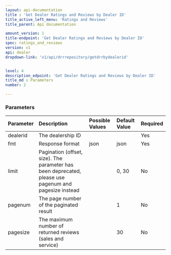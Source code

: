 ```yaml
---
layout: api-documentation
title : 'Get Dealer Ratings and Reviews by Dealer ID'
title_active_left_menu: 'Ratings and Reviews'
title_parent: Api documentation

amount_version: 1
title-endpoint: 'Get Dealer Ratings and Reviews by Dealer ID'
spec: ratings_and_reviews
version: v1
api: dealer
dropdown-link: 'v1/api/drrrepository/getdrrbydealerid'


level: 4
description_edpoint: 'Get Dealer Ratings and Reviews by Dealer ID'
title_md : Parameters
number: 2

---
```



### Parameters

| Parameter  	| Description                           | Possible Values   	| Default Value | Required |
|:--------------|:--------------------------------------|:----------------------|:------------- |:-------- |
| dealerid	 	| The dealership ID						| 						| 		        | Yes      |
| fmt        	| Response format                       | json              	| json          | Yes      |
| limit		 	| Pagination (offset, size). The parameter has been deprecated, please use pagenum and pagesize instead | | 0, 30 | No       |
| pagenum	 	| The page number of the paginated result | 					| 1	        | No       |
| pagesize	 	| The maximum number of returned reviews (sales and service) | 	| 30        | No       |